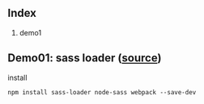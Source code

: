 
## Index
1. demo1 

## Demo01: sass loader ([source](https://github.com/ruanyf/webpack-demos/tree/master/demo01))

install

```
npm install sass-loader node-sass webpack --save-dev
```